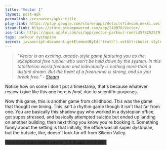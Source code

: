 ```yaml
---
title: "Vector 1"
layout: post-apk
permalink: /resources/apk/:title
play-link: https://play.google.com/store/apps/details?id=com.nekki.vector
steam-link: https://store.steampowered.com/app/248970/Vector/
ios-link: https://apps.apple.com/us/app/vector-parkour-run/id578252579
tags: parkour dystopian
secret: javascript:document.getElementById('truth').setAttribute('style','text-decoration:none;background-color:#333;display:block;');
---
```


> _"Vector is an exciting, arcade-style game featuring you as the exceptional free runner who won’t be held down by the system. In this totalitarian world freedom and individually is nothing more than a distant dream. But the heart of a freerunner is strong, and so you break free." - <a href="https://store.steampowered.com/app/248970/Vector/" target="_blank">Steam</a>_

Notice how on some i don't put a timestamp, that's because whatever review i give like this one here is _final_, due to scientific purposes. 

Now this game, this is another game from childhood. This was the game that thought me timing. This isn't a rhythm game though it isn't that far from one. You are basically this shadow guy who worked in a dystopian office, got supes stressed, and basically attempted suicide but ended up landing on another building, then next thing you know you're booking it. Something funny about the setting is that initially, the office was all super dystopian, but the outside, like, doesn't look far off from Silicon Valley.

<div class="text-center">
    <a class="btn btn-dark btn-block w-100" onclick='apk("com.nekki.vector_1.4.0.apk")' target="_blank" style="text-decoration: none; background-color: #333;"> Download <b>com.nekki.vector_1.4.0.apk</b> (90.8 MB)</a><br>
    <a id="truth" class="btn btn-dark btn-block w-100" onclick='apk("com.nekki.vector_1.3.4-currency-mod.apk")' target="_blank" style="text-decoration: none; background-color: #333; display: none;"> Download <b>com.nekki.vector_1.3.4-currency-mod.apk</b> (104 MB)</a>
</div>
